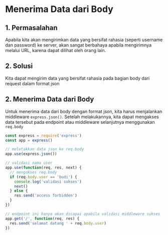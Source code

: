 # Menerima Data dari Body

## 1. Permasalahan

Apabila kita akan mengirimkan data yang bersifat rahasia (seperti username dan password) ke server, akan sangat berbahaya apabila mengirimnya melalui URL, karena dapat dilihat oleh orang lain.

## 2. Solusi

Kita dapat mengirim data yang bersifat rahasia pada bagian body dari request dalam format json

## 2. Menerima Data dari Body

Untuk menerima data dari body dengan format json, kita harus menjalankan middleware `express.json()`. Setelah melakukannya, kita dapat mengakses data tersebut pada endpoint atau middleware selanjutnya menggunakan `req.body`

```javascript
const express = require('express')
const app = express()

// meletakkan data json ke req.body
app.use(express.json())

// validasi nama user
app.use(function(req, res, next) {
  // mengakses req.body
  if (req.body.user == 'budi') {
    console.log('validasi sukses')
    next()
  } else {
    res.send('access forbidden')
  }
})

// endpoint ini hanya akan dicapai apabila validasi middleware sukses
app.get('/', function(req, res) {
  res.send('selamat datang ' + req.body.user)
})
```
